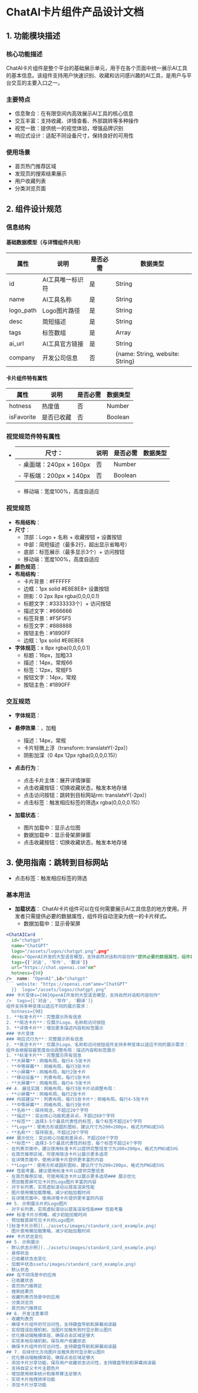 # ChatAI卡片组件产品设计文档

## 1. 功能模块描述

### 核心功能描述

ChatAI卡片组件是整个平台的基础展示单元，用于在各个页面中统一展示AI工具的基本信息。该组件支持用户快速识别、收藏和访问感兴趣的AI工具，是用户与平台交互的主要入口之一。

### 主要特点

- 信息聚合：在有限空间内高效展示AI工具的核心信息
- 交互丰富：支持收藏、详情查看、外部跳转等多种操作
- 视觉一致：提供统一的视觉体验，增强品牌识别
- 响应式设计：适配不同设备尺寸，保持良好的可用性

### 使用场景

- 首页热门推荐区域
- 发现页的搜索结果展示
- 用户收藏列表
- 分类浏览页面

## 2. 组件设计规范

### 信息结构

#### 基础数据模型（与详情组件共用）

| 属性      | 说明             | 是否必需 | 数据类型                        |
| --------- | ---------------- | -------- | ------------------------------- |
| id        | AI工具唯一标识符 | 是       | String                          |
| name      | AI工具名称       | 是       | String                          |
| logo_path | Logo图片路径     | 是       | String                          |
| desc      | 简短描述         | 是       | String                          |
| tags      | 标签数组         | 是       | Array<String>                   |
| ai_url    | AI工具官方链接   | 是       | String                          |
| company   | 开发公司信息     | 否       | {name: String, website: String} |

#### 卡片组件特有属性

| 属性       | 说明       | 是否必需 | 数据类型 |
| ---------- | ---------- | -------- | -------- |
| hotness    | 热度值     | 否       | Number   |
| isFavorite | 是否已收藏 | 否       | Boolean  |

### 视觉规范件特有属性

- | **尺寸**：              | 说明 | 是否必需 | 数据类型 |
  | ----------------------- | ---- | -------- | -------- |
  | - 桌面端：240px × 160px | 否   | Number   |
  | - 平板端：200px × 140px | 否   | Boolean  |
  - 移动端：宽度100%，高度自适应

### 视觉规范

- **布局结构**：
- **尺寸**：
  - 顶部：Logo + 名称 + 收藏按钮 + 设置按钮
  - 中部：简短描述（最多2行，超出显示省略号）
  - 底部：标签展示（最多显示3个）+ 访问按钮
  - 移动端：宽度100%，高度自适应
- **颜色规范**：
- **布局结构**：
  - 卡片背景：#FFFFFF
  - 边框：1px solid #E8E8E8+ 设置按钮
  - 阴影：0 2px 8px rgba(0,0,0,0.1)
  - 标题文字：#3333333个）+ 访问按钮
  - 描述文字：#666666
  - 标签背景：#F5F5F5
  - 标签文字：#888888
  - 按钮主色：#1890FF
  - 边框：1px solid #E8E8E8
- **字体规范**：x 8px rgba(0,0,0,0.1)
  - 标题：16px，加粗33
  - 描述：14px，常规66
  - 标签：12px，常规F5
  - 按钮文字：14px，常规
  - 按钮主色：#1890FF

### 交互规范

- **字体规范**：
- **悬停效果**：，加粗

  - 描述：14px，常规
  - 卡片轻微上浮（transform: translateY(-2px)）
  - 阴影加深（0 4px 12px rgba(0,0,0,0.15)）

- **点击行为**：

  - 点击卡片主体：展开详情弹窗
  - 点击收藏按钮：切换收藏状态，触发本地存储
  - 点击访问按钮：跳转到目标网站rm: translateY(-2px)）
  - 点击标签：触发相应标签的筛选x rgba(0,0,0,0.15)）

- **加载状态**：
  - 图片加载中：显示占位图
  - 数据加载中：显示骨架屏弹窗
  - 点击收藏按钮：切换收藏状态，触发本地存储

## 3. 使用指南：跳转到目标网站

- 点击标签：触发相应标签的筛选

### 基本用法

- **加载状态**：
  ChatAI卡片组件可以在任何需要展示AI工具信息的地方使用。开发者只需提供必要的数据属性，组件将自动渲染为统一的卡片样式。
  - 数据加载中：显示骨架屏

````jsx
<ChatAICard
  id="chatgpt"
  name="ChatGPT"
  logo="/assets/logos/chatgpt.png".png"
  desc="OpenAI开发的大型语言模型，支持自然对话和内容创作"提供必要的数据属性，组件将自动渲染为统一的卡片样式。
  tags={['对话', '写作', '翻译']}
  url="https://chat.openai.com"om"
  hotness={98}
/>  name: "OpenAI",id="chatgpt"
``` website: "https://openai.com"ame="ChatGPT"
  }}  logo="/assets/logos/chatgpt.png"
### 卡片变体s={98}OpenAI开发的大型语言模型，支持自然对话和内容创作"
/>  tags={['对话', '写作', '翻译']}
组件支持多种变体以适应不同的展示需求：
  hotness={98}
1. **标准卡片**：完整展示所有信息
2. **简洁卡片**：仅展示Logo、名称和访问按钮
3. **详情卡片**：增加更多描述内容和标签展示
### 卡片变体
### 响应式行为**：完整展示所有信息
2. **简洁卡片**：仅展示Logo、名称和访问按钮组件支持多种变体以适应不同的展示需求：
组件会根据容器宽度自动调整布局：描述内容和标签展示
1. **标准卡片**：完整展示所有信息
- **大屏幕**：网格布局，每行4-5张卡片
- **中等屏幕**：网格布局，每行3张卡片
- **小屏幕**：网格布局，每行2张卡片
- **移动设备**：列表布局，每行1张卡片
- **大屏幕**：网格布局，每行4-5张卡片
## 4. 最佳实践：网格布局，每行3张卡片动调整布局：
- **小屏幕**：网格布局，每行2张卡片
### 内容建议**：列表布局，每行1张卡片*：网格布局，每行4-5张卡片
- **中等屏幕**：网格布局，每行3张卡片
- **名称**：保持简洁，不超过20个字符
- **描述**：突出核心功能和差异点，不超过60个字符
- **标签**：选择3-5个最具代表性的标签，每个标签不超过4个字符
- **Logo**：使用方形或圆形图标，建议尺寸为200×200px，格式为PNG或SVG
- **名称**：保持简洁，不超过20个字符
### 展示优化：突出核心功能和差异点，不超过60个字符
- **标签**：选择3-5个最具代表性的标签，每个标签不超过4个字符
- 在列表页面中，建议使用标准卡片以提供完整信息寸为200×200px，格式为PNG或SVG
- 在首页推荐区域，可使用简洁卡片以展示更多选项
- 在详情页面中，使用详情卡片提供更丰富的内容
- **Logo**：使用方形或圆形图标，建议尺寸为200×200px，格式为PNG或SVG
### 性能考量，建议使用标准卡片以提供完整信息
- 在首页推荐区域，可使用简洁卡片以展示更多选项### 展示优化
- 预加载首屏可见卡片的Logo图片丰富的内容
- 对于长列表，实现虚拟滚动以提高渲染性能
- 图片使用懒加载策略，减少初始加载时间
- 在详情页面中，使用详情卡片提供更丰富的内容
## 5. 示例展示片的Logo图片
- 对于长列表，实现虚拟滚动以提高渲染性能### 性能考量
### 标准卡片示例略，减少初始加载时间
- 预加载首屏可见卡片的Logo图片
![标准卡片示例](../assets/images/standard_card_example.png)
- 图片使用懒加载策略，减少初始加载时间
### 卡片状态变化
## 5. 示例展示
- 默认状态示例](../assets/images/standard_card_example.png)
- 悬停状态
- 已收藏状态态变化
- 加载中状态ssets/images/standard_card_example.png)
- 默认状态
### 在不同场景中的应用
- 已收藏状态
- 首页热门推荐区
- 搜索结果页
- 收藏列表页场景中的应用
- 分类浏览页
- 首页热门推荐区
## 6. 开发注意事项
- 收藏列表页
- 确保卡片组件的可访问性，支持键盘导航和屏幕阅读器
- 实现错误处理机制，当图片加载失败时显示默认图片
- 优化移动端触摸体验，确保点击区域足够大
- 实现本地存储机制，保存用户收藏状态
- 确保卡片组件的可访问性，支持键盘导航和屏幕阅读器
## 7. 后续优化方向图片加载失败时显示默认图片
- 优化移动端触摸体验，确保点击区域足够大
- 添加卡片分享功能，保存用户收藏状态访问性，支持键盘导航和屏幕阅读器
- 支持自定义卡片主题色片
- 增加使用频率统计和推荐算法足够大
- 实现卡片拖拽排序功能
- 添加卡片分享功能































```};  return { completeData, cardData };    };    hotness: completeData.hotness    company: completeData.company,    ai_url: completeData.ai_url,    tags: completeData.tags,    desc: completeData.desc,    logo_path: completeData.logo_path,    name: completeData.name,    id: completeData.id,  const cardData = {  // 提取卡片组件所需数据    const completeData = await api.getAITool(id);const fetchAIToolData = async (id) => {// 从API获取完整数据```javascript### 数据转换示例- 扩展性：基于同一模型可以轻松构建新的展示组件- 开发效率：一次数据获取可同时满足多个组件需求- 数据一致性：卡片和详情展示的基础信息完全一致卡片组件使用的数据模型是所有AI工具的基础信息模型，与详情组件共享核心属性。这种设计确保：## 8. 数据模型复用



- 实现卡片拖拽排序功能- 增加使用频率统计和推荐算法- 支持自定义卡片主题色## 7. 后续优化方向

- 添加卡片分享功能
- 支持自定义卡片主题色
- 增加使用频率统计和推荐算法
- 实现卡片拖拽排序功能
````

